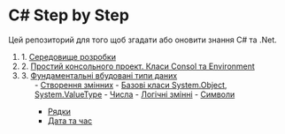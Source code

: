 # C# Step by Step

Цей репозиторий для того щоб згадати або оновити знання C# та .Net.
<ol>
<li> 1. <a href="./01 Середовище розробки">Середовище розробки</a> </li>
<li> 2. <a href="./02 Простий консольного проект. Класи Consol та Environment">Простий консольного проект. Класи Consol та Environment</a></li>
<li>3. <a href="./03 Фундаментальні вбудовані типи даних">Фундаментальні вбудовані типи даних</a>
<ol>
- <a href="./03 Фундаментальні вбудовані типи даних/1 Створення змінних">Створення змінних</a>
- <a href="./03 Фундаментальні вбудовані типи даних/2 Базові класи System.Object, System.ValueType">Базові класи System.Object, System.ValueType</a>
- <a href="./03 Фундаментальні вбудовані типи даних/3 Числа">Числа</a>
- <a href="./03 Фундаментальні вбудовані типи даних/4 Логічні змінні">Логічні змінні</a>
- <a href="./03 Фундаментальні вбудовані типи даних/5 Символи">Символи</a>

- <a href="./03 Фундаментальні вбудовані типи даних/6 Pядки">Pядки</a>
- <a href="./03 Фундаментальні вбудовані типи даних/7 Дата та час">Дата та час</a>
</ol>
</li>
</ol>



